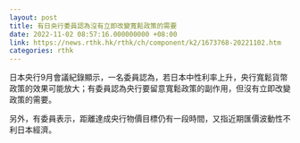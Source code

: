 ```yaml
---
layout: post
title: 有日央行委員認為沒有立即改變寬鬆政策的需要
date: 2022-11-02 08:57:16.000000000 +08:00
link: https://news.rthk.hk/rthk/ch/component/k2/1673768-20221102.htm
categories: rthk
---
```


日本央行9月會議紀錄顯示，一名委員認為，若日本中性利率上升，央行寬鬆貨幣政策的效果可能放大；有委員認為央行要留意寬鬆政策的副作用，但沒有立即改變政策的需要。

另外，有委員表示，距離達成央行物價目標仍有一段時間，又指近期匯價波動性不利日本經濟。
